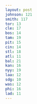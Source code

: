 ```yaml
---
layout: post
johnson: 121
smith: 117
tor: 13
cle: 17
bos: 14
tam: 19
pit: 15
cin: 14
stl: 18
atl: 11
bal: 21
kan: 16
nyy: 19
laa: 12
sdg: 10
was: 12
phi: 16
lad: 11
---
```

